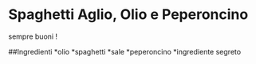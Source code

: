 # Spaghetti Aglio, Olio e Peperoncino

sempre buoni !

##Ingredienti 
*olio
*spaghetti
*sale
*peperoncino
*ingrediente segreto

